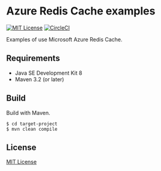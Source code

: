 # Azure Redis Cache examples
[![MIT License](https://img.shields.io/badge/license-MIT-blue.svg)](LICENSE)
[![CircleCI](https://circleci.com/gh/changeworld/azure-redis-cache-examples.svg?style=svg)](https://circleci.com/gh/changeworld/azure-redis-cache-examples)

Examples of use Microsoft Azure Redis Cache.

## Requirements

* Java SE Development Kit 8
* Maven 3.2 (or later)

## Build

Build with Maven.

```
$ cd target-project
$ mvn clean compile
```

## License

[MIT License](LICENSE)
